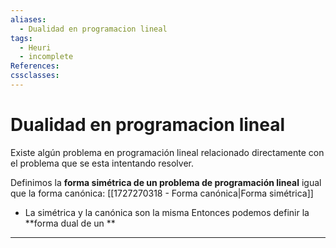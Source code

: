 ```yaml
---
aliases:
  - Dualidad en programacion lineal
tags:
  - Heuri
  - incomplete
References: 
cssclasses:
---
```

# Dualidad en programacion lineal
Existe algún problema en programación lineal relacionado directamente con el problema que se esta intentando resolver. 

Definimos la **forma simétrica de un problema de programación lineal** igual que la forma canónica: [[1727270318 - Forma canónica|Forma simétrica]] 
+ La simétrica y la canónica son la misma
Entonces podemos definir la **forma dual de un **


***
